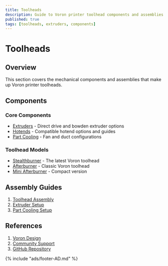 ```yaml
---
title: Toolheads
description: Guide to Voron printer toolhead components and assemblies
published: true
tags: [toolheads, extruders, components]
---
```


# Toolheads

## Overview
This section covers the mechanical components and assemblies that make up Voron printer toolheads.

## Components

### Core Components
- [Extruders](extruders/index.md) - Direct drive and bowden extruder options
- [Hotends](../hotends/index.md) - Compatible hotend options and guides
- [Part Cooling](cooling/index.md) - Fan and duct configurations

### Toolhead Models
- [Stealthburner](stealthburner/index.md) - The latest Voron toolhead
- [Afterburner](afterburner/index.md) - Classic Voron toolhead
- [Mini Afterburner](mini-afterburner/index.md) - Compact version

## Assembly Guides
1. [Toolhead Assembly](guides/toolheads/assembly.md)
2. [Extruder Setup](guides/toolheads/extruder-setup.md)
3. [Part Cooling Setup](guides/toolheads/cooling-setup.md)

## References
1. [Voron Design](https://vorondesign.com)
2. [Community Support](https://discord.gg/voron)
3. [GitHub Repository](https://github.com/VoronDesign)

{% include "ads/footer-AD.md" %}
